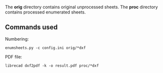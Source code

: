 The **orig** directory contains original unprocessed sheets.
The **proc** directory contains processed enumerated sheets.


## Commands used

Numbering:

```
enumsheets.py -c config.ini orig/*dxf
```

PDF file:

```
librecad dxf2pdf -k -o result.pdf proc/*dxf
```

